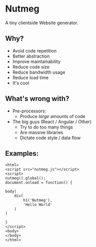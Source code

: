# Nutmeg
A tiny clientside Website generator.

## Why?

* Avoid code repetition
* Better abstraction
* Improve maintainability
* Reduce code size
* Reduce bandwidth usage
* Reduce load time
* It's cool

## What's wrong with?

* Pre-processors:
	* Produce *large* amounts of code
* The big guys (React / Angular / Other)
	* Try to do too many things
	* Are massive libraries
	* Dictate code style / data flow

## Examples:

```
<html>
<script src="nutmeg.js"></script>
<script>
nutmeg().global();
document.onload = function() {

body(
	div(
		h1('Nutmeg'),
		'Hello World'
	)
)

}
</script>
<body>
</body>
</html>
```
